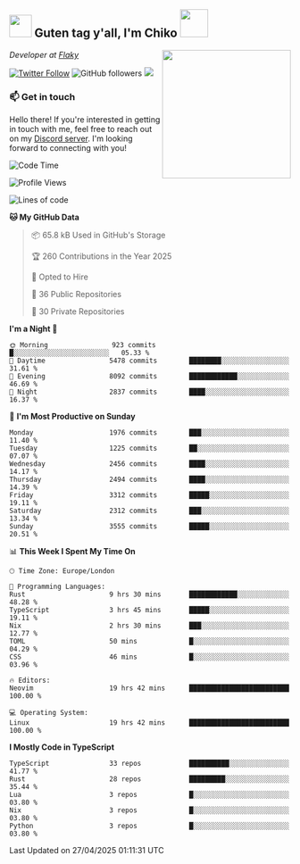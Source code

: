 <h2><img src="https://cdn.discordapp.com/emojis/1100181376730402906.gif?quality=lossless" width="40"> Guten tag y'all, I'm Chiko <img src="https://a.ppy.sh/15907233" width="50"></h2>
<a href="https://cataas.com"><img align='right' src="https://cataas.com/cat" width="230"></a>
<p><em>Developer at <a href="https://github.com/FlakySL">Flaky</a></em></p>

[![Twitter Follow](https://img.shields.io/twitter/follow/chikoxq?label=Follow)](https://twitter.com/intent/follow?screen_name=chikoxq)
![GitHub followers](https://img.shields.io/github/followers/chikof?label=Follow&style=social)
![](https://komarev.com/ghpvc/?username=chikof&color=blue)

### 📫 Get in touch
Hello there! If you're interested in getting in touch with me, feel free to reach out on my [Discord server](https://discord.gg/sejc7TnX6N). I'm looking forward to connecting with you!

<!--START_SECTION:waka-->
![Code Time](http://img.shields.io/badge/Code%20Time-2%2C276%20hrs%2046%20mins-blue)

![Profile Views](http://img.shields.io/badge/Profile%20Views-4-blue)

![Lines of code](https://img.shields.io/badge/From%20Hello%20World%20I%27ve%20Written-9.3%20million%20lines%20of%20code-blue)

**🐱 My GitHub Data** 

> 📦 65.8 kB Used in GitHub's Storage 
 > 
> 🏆 260 Contributions in the Year 2025
 > 
> 💼 Opted to Hire
 > 
> 📜 36 Public Repositories 
 > 
> 🔑 30 Private Repositories 
 > 
**I'm a Night 🦉** 

```text
🌞 Morning                923 commits         █░░░░░░░░░░░░░░░░░░░░░░░░   05.33 % 
🌆 Daytime                5478 commits        ████████░░░░░░░░░░░░░░░░░   31.61 % 
🌃 Evening                8092 commits        ████████████░░░░░░░░░░░░░   46.69 % 
🌙 Night                  2837 commits        ████░░░░░░░░░░░░░░░░░░░░░   16.37 % 
```
📅 **I'm Most Productive on Sunday** 

```text
Monday                   1976 commits        ███░░░░░░░░░░░░░░░░░░░░░░   11.40 % 
Tuesday                  1225 commits        ██░░░░░░░░░░░░░░░░░░░░░░░   07.07 % 
Wednesday                2456 commits        ████░░░░░░░░░░░░░░░░░░░░░   14.17 % 
Thursday                 2494 commits        ████░░░░░░░░░░░░░░░░░░░░░   14.39 % 
Friday                   3312 commits        █████░░░░░░░░░░░░░░░░░░░░   19.11 % 
Saturday                 2312 commits        ███░░░░░░░░░░░░░░░░░░░░░░   13.34 % 
Sunday                   3555 commits        █████░░░░░░░░░░░░░░░░░░░░   20.51 % 
```


📊 **This Week I Spent My Time On** 

```text
🕑︎ Time Zone: Europe/London

💬 Programming Languages: 
Rust                     9 hrs 30 mins       ████████████░░░░░░░░░░░░░   48.28 % 
TypeScript               3 hrs 45 mins       █████░░░░░░░░░░░░░░░░░░░░   19.11 % 
Nix                      2 hrs 30 mins       ███░░░░░░░░░░░░░░░░░░░░░░   12.77 % 
TOML                     50 mins             █░░░░░░░░░░░░░░░░░░░░░░░░   04.29 % 
CSS                      46 mins             █░░░░░░░░░░░░░░░░░░░░░░░░   03.96 % 

🔥 Editors: 
Neovim                   19 hrs 42 mins      █████████████████████████   100.00 % 

💻 Operating System: 
Linux                    19 hrs 42 mins      █████████████████████████   100.00 % 
```

**I Mostly Code in TypeScript** 

```text
TypeScript               33 repos            ██████████░░░░░░░░░░░░░░░   41.77 % 
Rust                     28 repos            █████████░░░░░░░░░░░░░░░░   35.44 % 
Lua                      3 repos             █░░░░░░░░░░░░░░░░░░░░░░░░   03.80 % 
Nix                      3 repos             █░░░░░░░░░░░░░░░░░░░░░░░░   03.80 % 
Python                   3 repos             █░░░░░░░░░░░░░░░░░░░░░░░░   03.80 % 
```




 Last Updated on 27/04/2025 01:11:31 UTC
<!--END_SECTION:waka-->


<!--
<p align="center">
     <a href="https://discord.gg/HhybNhchcC"><img src="https://invidget.switchblade.xyz/sejc7TnX6N" align="center" ><a>
</p> 
-->
